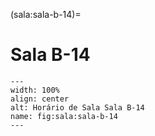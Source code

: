 (sala:sala-b-14)=

# Sala B-14

```{figure} ../_static/img/sala/sala-b-14.png
---
width: 100%
align: center
alt: Horário de Sala Sala B-14
name: fig:sala:sala-b-14
---
```

